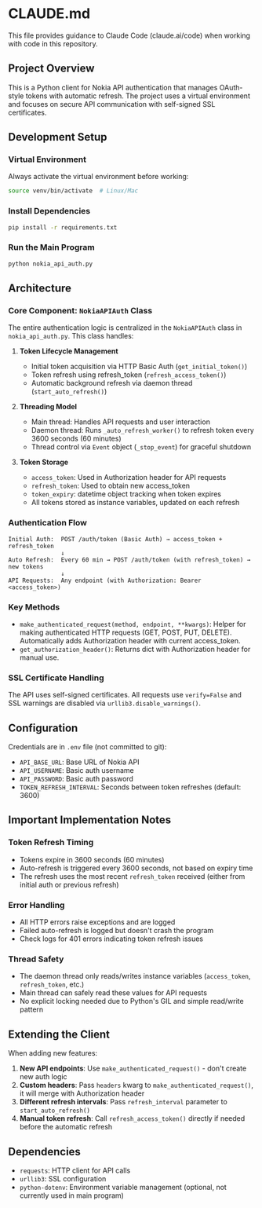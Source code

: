 # CLAUDE.md

This file provides guidance to Claude Code (claude.ai/code) when working with code in this repository.

## Project Overview

This is a Python client for Nokia API authentication that manages OAuth-style tokens with automatic refresh. The project uses a virtual environment and focuses on secure API communication with self-signed SSL certificates.

## Development Setup

### Virtual Environment
Always activate the virtual environment before working:
```bash
source venv/bin/activate  # Linux/Mac
```

### Install Dependencies
```bash
pip install -r requirements.txt
```

### Run the Main Program
```bash
python nokia_api_auth.py
```

## Architecture

### Core Component: `NokiaAPIAuth` Class

The entire authentication logic is centralized in the `NokiaAPIAuth` class in `nokia_api_auth.py`. This class handles:

1. **Token Lifecycle Management**
   - Initial token acquisition via HTTP Basic Auth (`get_initial_token()`)
   - Token refresh using refresh_token (`refresh_access_token()`)
   - Automatic background refresh via daemon thread (`start_auto_refresh()`)

2. **Threading Model**
   - Main thread: Handles API requests and user interaction
   - Daemon thread: Runs `_auto_refresh_worker()` to refresh token every 3600 seconds (60 minutes)
   - Thread control via `Event` object (`_stop_event`) for graceful shutdown

3. **Token Storage**
   - `access_token`: Used in Authorization header for API requests
   - `refresh_token`: Used to obtain new access_token
   - `token_expiry`: datetime object tracking when token expires
   - All tokens stored as instance variables, updated on each refresh

### Authentication Flow

```
Initial Auth:  POST /auth/token (Basic Auth) → access_token + refresh_token
               ↓
Auto Refresh:  Every 60 min → POST /auth/token (with refresh_token) → new tokens
               ↓
API Requests:  Any endpoint (with Authorization: Bearer <access_token>)
```

### Key Methods

- `make_authenticated_request(method, endpoint, **kwargs)`: Helper for making authenticated HTTP requests (GET, POST, PUT, DELETE). Automatically adds Authorization header with current access_token.
- `get_authorization_header()`: Returns dict with Authorization header for manual use.

### SSL Certificate Handling

The API uses self-signed certificates. All requests use `verify=False` and SSL warnings are disabled via `urllib3.disable_warnings()`.

## Configuration

Credentials are in `.env` file (not committed to git):
- `API_BASE_URL`: Base URL of Nokia API
- `API_USERNAME`: Basic auth username
- `API_PASSWORD`: Basic auth password
- `TOKEN_REFRESH_INTERVAL`: Seconds between token refreshes (default: 3600)

## Important Implementation Notes

### Token Refresh Timing
- Tokens expire in 3600 seconds (60 minutes)
- Auto-refresh is triggered every 3600 seconds, not based on expiry time
- The refresh uses the most recent `refresh_token` received (either from initial auth or previous refresh)

### Error Handling
- All HTTP errors raise exceptions and are logged
- Failed auto-refresh is logged but doesn't crash the program
- Check logs for 401 errors indicating token refresh issues

### Thread Safety
- The daemon thread only reads/writes instance variables (`access_token`, `refresh_token`, etc.)
- Main thread can safely read these values for API requests
- No explicit locking needed due to Python's GIL and simple read/write pattern

## Extending the Client

When adding new features:

1. **New API endpoints**: Use `make_authenticated_request()` - don't create new auth logic
2. **Custom headers**: Pass `headers` kwarg to `make_authenticated_request()`, it will merge with Authorization header
3. **Different refresh intervals**: Pass `refresh_interval` parameter to `start_auto_refresh()`
4. **Manual token refresh**: Call `refresh_access_token()` directly if needed before the automatic refresh

## Dependencies

- `requests`: HTTP client for API calls
- `urllib3`: SSL configuration
- `python-dotenv`: Environment variable management (optional, not currently used in main program)
